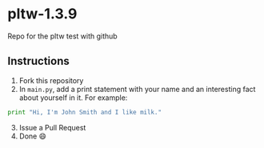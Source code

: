 # pltw-1.3.9
Repo for the pltw test with github

## Instructions
1. Fork this repository
2. In `main.py`, add a print statement with your name and an interesting fact about yourself in it. For example:
  ```python
  print "Hi, I'm John Smith and I like milk."
  ```
3. Issue a Pull Request
4. Done :smile:
